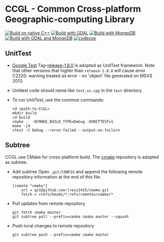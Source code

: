 # CCGL - Common Cross-platform Geographic-computing Library


[![Build on native C++](https://github.com/crazyzlj/CCGL/actions/workflows/cmake_builds.yml/badge.svg)](https://github.com/crazyzlj/CCGL/actions/workflows/cmake_builds.yml)
[![Build with GDAL](https://github.com/crazyzlj/CCGL/actions/workflows/cmake_builds_with-gdal.yml/badge.svg)](https://github.com/crazyzlj/CCGL/actions/workflows/cmake_builds_with-gdal.yml)
[![Build with MongoDB](https://github.com/crazyzlj/CCGL/actions/workflows/cmake_builds_with-mongodb.yml/badge.svg)](https://github.com/crazyzlj/CCGL/actions/workflows/cmake_builds_with-mongodb.yml)
[![Build with GDAL and MongoDB](https://github.com/crazyzlj/CCGL/actions/workflows/cmake_builds_with-gdal-mongodb.yml/badge.svg)](https://github.com/crazyzlj/CCGL/actions/workflows/cmake_builds_with-gdal-mongodb.yml)
[![codecov](https://codecov.io/gh/crazyzlj/CCGL/branch/master/graph/badge.svg?token=JXkooIqQ8w)](https://codecov.io/gh/crazyzlj/CCGL)

## UnitTest
+ [Google Test](https://github.com/google/googletest) Tag-[release-1.8.0](https://github.com/google/googletest/tree/release-1.8.0) is adopted as UnitTest framework. Note that other versions that higher than `release-1.8.0` will cause error C2220: warning treated as error - no 'object' file generated on MSVS 2013.
+ Unittest code should name like `test_xx.cpp` in the `test` directory.
+ To run UnitTest, use the common commands:

  ```
  cd <path-to-CCGL>
  mkdir build
  cd build
  cmake .. -DCMAKE_BUILD_TYPE=Debug -DUNITTEST=1
  make -j4
  ctest -C Debug --rerun-failed --output-on-failure
   ```

## Subtree

CCGL use CMake for cross-platform build. The [cmake](https://github.com/lreis2415/cmake) repository is adopted as subtree.

+ Add subtree
Open `.git/CONFIG` and append the following remote repository
information at the end of this file.

  ```
  [remote "cmake"]
      url = git@github.com:lreis2415/cmake.git
      fetch = +refs/heads/*:refs/remotes/cmake/*
  ```

+ Pull updates from remote repository

  ```
  git fetch cmake master
  git subtree pull --prefix=cmake cmake master --squash
  ```

+ Push local changes to remote repository

  ```
  git subtree push --prefix=cmake cmake master
  ```
